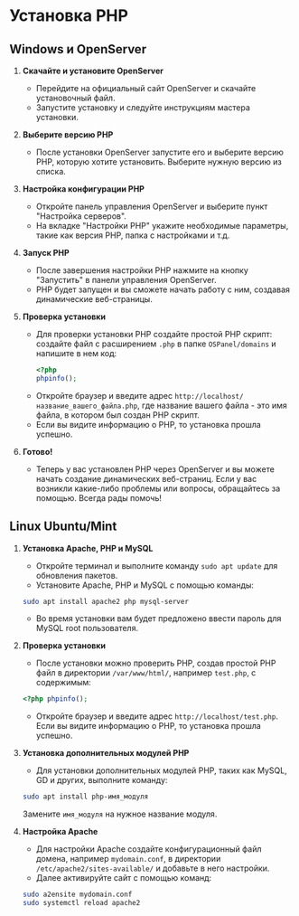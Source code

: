 # Установка PHP

## Windows и OpenServer

1. **Скачайте и установите OpenServer**
   - Перейдите на официальный сайт OpenServer и скачайте установочный файл.
   - Запустите установку и следуйте инструкциям мастера установки.

2. **Выберите версию PHP**
   - После установки OpenServer запустите его и выберите версию PHP, которую хотите установить. Выберите нужную версию из списка.

3. **Настройка конфигурации PHP**
   - Откройте панель управления OpenServer и выберите пункт "Настройка серверов".
   - На вкладке "Настройки PHP" укажите необходимые параметры, такие как версия PHP, папка с настройками и т.д.

4. **Запуск PHP**
   - После завершения настройки PHP нажмите на кнопку "Запустить" в панели управления OpenServer.
   - PHP будет запущен и вы сможете начать работу с ним, создавая динамические веб-страницы.

5. **Проверка установки**
   - Для проверки установки PHP создайте простой PHP скрипт: создайте файл с расширением `.php` в папке `OSPanel/domains` и напишите в нем код:
        ```php
        <?php 
        phpinfo();
        ```
   - Откройте браузер и введите адрес `http://localhost/название_вашего_файла.php`, где название вашего файла - это имя файла, в котором был создан PHP скрипт.
   - Если вы видите информацию о PHP, то установка прошла успешно.

6. **Готово!**
   - Теперь у вас установлен PHP через OpenServer и вы можете начать создание динамических веб-страниц. Если у вас возникли какие-либо проблемы или вопросы, обращайтесь за помощью. Всегда рады помочь!


## Linux Ubuntu/Mint

1. **Установка Apache, PHP и MySQL**
    - Откройте терминал и выполните команду `sudo apt update` для обновления пакетов.
    - Установите Apache, PHP и MySQL с помощью команды:

    ```bash
    sudo apt install apache2 php mysql-server
    ```

    - Во время установки вам будет предложено ввести пароль для MySQL root пользователя.

2. **Проверка установки**
    - После установки можно проверить PHP, создав простой PHP файл в директории `/var/www/html/`, например `test.php`, с содержимым: 
    ```php
    <?php phpinfo();
    ```
    - Откройте браузер и введите адрес `http://localhost/test.php`. Если вы видите информацию о PHP, то установка прошла успешно.

3. **Установка дополнительных модулей PHP**
    - Для установки дополнительных модулей PHP, таких как MySQL, GD и других, выполните команду:

    ```bash
    sudo apt install php-имя_модуля
    ```

    Замените `имя_модуля` на нужное название модуля.

4. **Настройка Apache**
    - Для настройки Apache создайте конфигурационный файл домена, например `mydomain.conf`, в директории `/etc/apache2/sites-available/` и добавьте в него настройки.
    - Далее активируйте сайт с помощью команд:

    ```bash
    sudo a2ensite mydomain.conf
    sudo systemctl reload apache2
    ```

